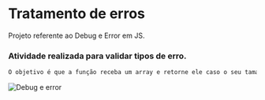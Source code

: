 # Tratamento de erros 

Projeto referente ao Debug e Error em JS. 



### Atividade realizada para validar tipos de erro.

````  javascript
O objetivo é que a função receba um array e retorne ele caso o seu tamanho corresponda ao número enviado como parâmetro na função. Caso contrário, um erro será lançado.
````


![Debug e error](https://user-images.githubusercontent.com/93234341/152257123-51e1215d-6d1a-4240-b13f-2e8fa589fed2.png)


